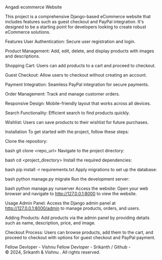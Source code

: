 Angadi ecommerce Website

This project is a comprehensive Django-based eCommerce website that includes features such as guest checkout and PayPal integration. It's designed to be a starting point for developers looking to create robust eCommerce solutions.

Features
User Authentication: Secure user registration and login.

Product Management: Add, edit, delete, and display products with images and descriptions.

Shopping Cart: Users can add products to a cart and proceed to checkout.

Guest Checkout: Allow users to checkout without creating an account.

Payment Integration: Seamless PayPal integration for secure payments.

Order Management: Track and manage customer orders.

Responsive Design: Mobile-friendly layout that works across all devices.

Search Functionality: Efficient search to find products quickly.

Wishlist: Users can save products to their wishlist for future purchases.

Installation
To get started with the project, follow these steps:

Clone the repository:

bash
git clone <repo_url>
Navigate to the project directory:

bash
cd <project_directory>
Install the required dependencies:

bash
pip install -r requirements.txt
Apply migrations to set up the database:

bash
python manage.py migrate
Run the development server:

bash
python manage.py runserver
Access the website: Open your web browser and navigate to http://127.0.0.1:8000 to view the website.

Usage
Admin Panel: Access the Django admin panel at http://127.0.0.1:8000/admin to manage products, orders, and users.

Adding Products: Add products via the admin panel by providing details such as name, description, price, and image.

Checkout Process: Users can browse products, add them to the cart, and proceed to checkout with options for guest checkout and PayPal payment.


Fellow Devloper - Vishnu 
Fellow Devloper - Srikanth / Github -  
© 2024, Srikanth & Vishnu . All rights reserved.